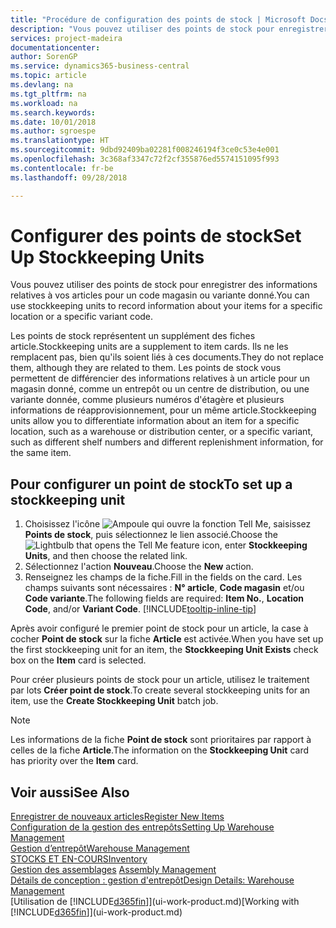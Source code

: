 ```yaml
---
title: "Procédure de configuration des points de stock | Microsoft Docs"
description: "Vous pouvez utiliser des points de stock pour enregistrer des informations relatives à vos articles pour un code magasin ou variante donné."
services: project-madeira
documentationcenter: 
author: SorenGP
ms.service: dynamics365-business-central
ms.topic: article
ms.devlang: na
ms.tgt_pltfrm: na
ms.workload: na
ms.search.keywords: 
ms.date: 10/01/2018
ms.author: sgroespe
ms.translationtype: HT
ms.sourcegitcommit: 9dbd92409ba02281f008246194f3ce0c53e4e001
ms.openlocfilehash: 3c368af3347c72f2cf355876ed5574151095f993
ms.contentlocale: fr-be
ms.lasthandoff: 09/28/2018

---
```

# <a name="set-up-stockkeeping-units"></a><span data-ttu-id="e99fc-103">Configurer des points de stock</span><span class="sxs-lookup"><span data-stu-id="e99fc-103">Set Up Stockkeeping Units</span></span>
<span data-ttu-id="e99fc-104">Vous pouvez utiliser des points de stock pour enregistrer des informations relatives à vos articles pour un code magasin ou variante donné.</span><span class="sxs-lookup"><span data-stu-id="e99fc-104">You can use stockkeeping units to record information about your items for a specific location or a specific variant code.</span></span>  

 <span data-ttu-id="e99fc-105">Les points de stock représentent un supplément des fiches article.</span><span class="sxs-lookup"><span data-stu-id="e99fc-105">Stockkeeping units are a supplement to item cards.</span></span> <span data-ttu-id="e99fc-106">Ils ne les remplacent pas, bien qu'ils soient liés à ces documents.</span><span class="sxs-lookup"><span data-stu-id="e99fc-106">They do not replace them, although they are related to them.</span></span> <span data-ttu-id="e99fc-107">Les points de stock vous permettent de différencier des informations relatives à un article pour un magasin donné, comme un entrepôt ou un centre de distribution, ou une variante donnée, comme plusieurs numéros d'étagère et plusieurs informations de réapprovisionnement, pour un même article.</span><span class="sxs-lookup"><span data-stu-id="e99fc-107">Stockkeeping units allow you to differentiate information about an item for a specific location, such as a warehouse or distribution center, or a specific variant, such as different shelf numbers and different replenishment information, for the same item.</span></span>  

## <a name="to-set-up-a-stockkeeping-unit"></a><span data-ttu-id="e99fc-108">Pour configurer un point de stock</span><span class="sxs-lookup"><span data-stu-id="e99fc-108">To set up a stockkeeping unit</span></span>  

1.  <span data-ttu-id="e99fc-109">Choisissez l'icône ![Ampoule qui ouvre la fonction Tell Me](media/ui-search/search_small.png "Dites-moi ce que vous voulez faire"), saisissez **Points de stock**, puis sélectionnez le lien associé.</span><span class="sxs-lookup"><span data-stu-id="e99fc-109">Choose the ![Lightbulb that opens the Tell Me feature](media/ui-search/search_small.png "Tell me what you want to do") icon, enter **Stockkeeping Units**, and then choose the related link.</span></span>  
2.  <span data-ttu-id="e99fc-110">Sélectionnez l'action **Nouveau**.</span><span class="sxs-lookup"><span data-stu-id="e99fc-110">Choose the **New** action.</span></span>  
3.  <span data-ttu-id="e99fc-111">Renseignez les champs de la fiche.</span><span class="sxs-lookup"><span data-stu-id="e99fc-111">Fill in the fields on the card.</span></span> <span data-ttu-id="e99fc-112">Les champs suivants sont nécessaires : **N° article**, **Code magasin** et/ou **Code variante**.</span><span class="sxs-lookup"><span data-stu-id="e99fc-112">The following fields are required: **Item No.**, **Location Code**, and/or **Variant Code**.</span></span> [!INCLUDE[tooltip-inline-tip](includes/tooltip-inline-tip_md.md)]  

<span data-ttu-id="e99fc-113">Après avoir configuré le premier point de stock pour un article, la case à cocher **Point de stock** sur la fiche **Article** est activée.</span><span class="sxs-lookup"><span data-stu-id="e99fc-113">When you have set up the first stockkeeping unit for an item, the **Stockkeeping Unit Exists** check box on the **Item** card is selected.</span></span>  

<span data-ttu-id="e99fc-114">Pour créer plusieurs points de stock pour un article, utilisez le traitement par lots **Créer point de stock**.</span><span class="sxs-lookup"><span data-stu-id="e99fc-114">To create several stockkeeping units for an item, use the **Create Stockkeeping Unit** batch job.</span></span>  

> [!NOTE]  
>  <span data-ttu-id="e99fc-115">Les informations de la fiche **Point de stock** sont prioritaires par rapport à celles de la fiche **Article**.</span><span class="sxs-lookup"><span data-stu-id="e99fc-115">The information on the **Stockkeeping Unit** card has priority over the **Item** card.</span></span>  

## <a name="see-also"></a><span data-ttu-id="e99fc-116">Voir aussi</span><span class="sxs-lookup"><span data-stu-id="e99fc-116">See Also</span></span>  
[<span data-ttu-id="e99fc-117">Enregistrer de nouveaux articles</span><span class="sxs-lookup"><span data-stu-id="e99fc-117">Register New Items</span></span>](inventory-how-register-new-items.md)  
[<span data-ttu-id="e99fc-118">Configuration de la gestion des entrepôts</span><span class="sxs-lookup"><span data-stu-id="e99fc-118">Setting Up Warehouse Management</span></span>](warehouse-setup-warehouse.md)  
[<span data-ttu-id="e99fc-119">Gestion d’entrepôt</span><span class="sxs-lookup"><span data-stu-id="e99fc-119">Warehouse Management</span></span>](warehouse-manage-warehouse.md)  
[<span data-ttu-id="e99fc-120">STOCKS ET EN-COURS</span><span class="sxs-lookup"><span data-stu-id="e99fc-120">Inventory</span></span>](inventory-manage-inventory.md)  
<span data-ttu-id="e99fc-121">[Gestion des assemblages](assembly-assemble-items.md)  </span><span class="sxs-lookup"><span data-stu-id="e99fc-121">[Assembly Management](assembly-assemble-items.md)  </span></span>  
[<span data-ttu-id="e99fc-122">Détails de conception : gestion d'entrepôt</span><span class="sxs-lookup"><span data-stu-id="e99fc-122">Design Details: Warehouse Management</span></span>](design-details-warehouse-management.md)  
<span data-ttu-id="e99fc-123">[Utilisation de [!INCLUDE[d365fin](includes/d365fin_md.md)]](ui-work-product.md)</span><span class="sxs-lookup"><span data-stu-id="e99fc-123">[Working with [!INCLUDE[d365fin](includes/d365fin_md.md)]](ui-work-product.md)</span></span>  

